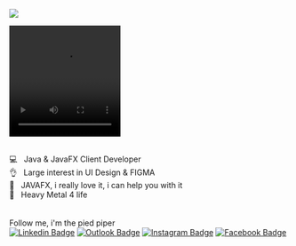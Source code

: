 ![](https://ik.imagekit.io/lrjseyuxi3m/readme/patrickfr_4_Lw-b2ZZ.png)

<video autoplay loop width="200" height="200">
    <source src="https://ik.imagekit.io/lrjseyuxi3m/glitch-logo_Cw5wt57q8.webm">
</video>

 <br/> :computer: &nbsp; Java & JavaFX Client Developer
 <br/> :ok_hand: &nbsp; Large interest in UI Design & FIGMA
 <br/>  :black_heart: &nbsp; JAVAFX, i really love it, i can help you with it
 <br/> :metal:  &nbsp; Heavy Metal 4 life
 <br/><br/>
 <br/> Follow me, i'm the pied piper
 <br/>
 [![Linkedin Badge](https://img.shields.io/badge/-patrickriosf-blue?style=flat-square&logo=Linkedin&logoColor=white&link=https://www.linkedin.com/in/patrickriosf/)](https://www.linkedin.com/in/patrickriosf/) 
 [![Outlook Badge](https://img.shields.io/badge/-patrick.33.rios@hotmail.com-0099cc?style=flat-square&logo=MicrosoftOutlookk&logoColor=white&link=mailto:patrick.33.rios@hotmail.com)](mailto:patrick.33.rios@hotmail.com)
 [![Instagram Badge](https://img.shields.io/badge/-patrickriosf-purple?style=flat-square&logo=Instagram&logoColor=white&link=https://www.instagram.com/patrickriosf/)](https://www.instagram.com/patrickriosf/)
 [![Facebook Badge](https://img.shields.io/badge/-PatrickRios-blue?style=flat-square&logo=Facebook&logoColor=white&link=https://www.facebook.com/profile.php?id=100001905463519)](https://www.facebook.com/profile.php?id=100001905463519)

